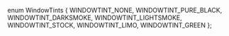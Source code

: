 enum WindowTints
{
 WINDOWTINT_NONE,
  WINDOWTINT_PURE_BLACK,
    WINDOWTINT_DARKSMOKE,
 WINDOWTINT_LIGHTSMOKE,
    WINDOWTINT_STOCK,
 WINDOWTINT_LIMO,
  WINDOWTINT_GREEN
};